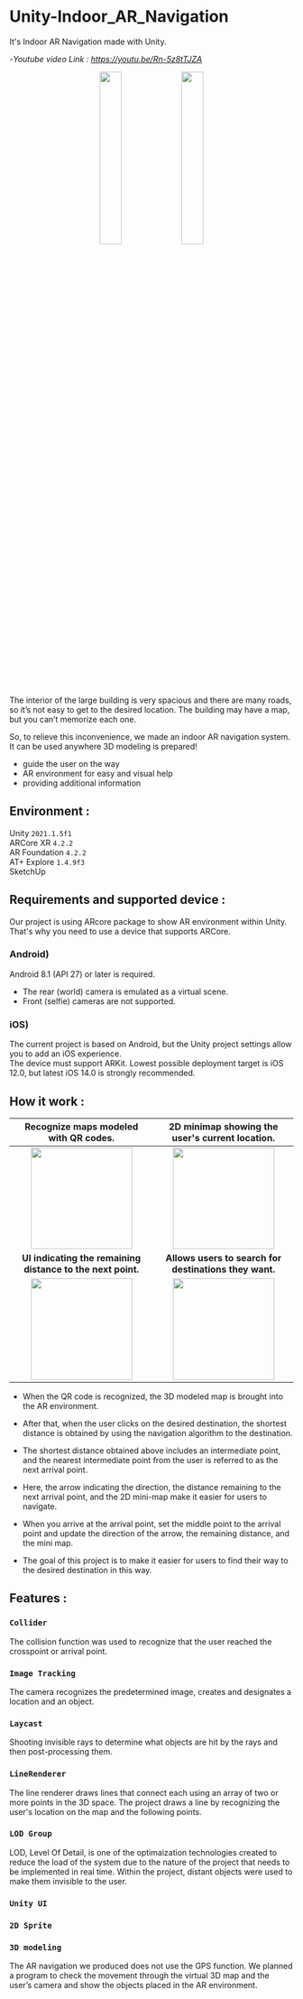 # Unity-Indoor_AR_Navigation
It's Indoor AR Navigation made with Unity.

-*Youtube video Link : https://youtu.be/Rn-5z8tTJZA*

<p align="center">
  <img width = 28% src=https://user-images.githubusercontent.com/76057758/167531642-8973d3b5-0b47-42cd-91b4-135f9f42614c.gif />
  <img width = 28% src=https://user-images.githubusercontent.com/76057758/167301658-aaa9c6f0-b034-4742-ac03-2b12700e1014.gif />
 </p>

The interior of the large building is very spacious and there are many roads, so it’s not easy to get to the desired location. The building may have a map, but you can’t memorize each one.

So, to relieve this inconvenience, we made an indoor AR navigation system. It can be used anywhere 3D modeling is prepared!

- guide the user on the way   
- AR environment for easy and visual help   
- providing additional information


## **Environment :**
Unity `2021.1.5f1`   
ARCore XR `4.2.2`   
AR Foundation `4.2.2`   
AT+ Explore `1.4.9f3`   
SketchUp   

## **Requirements and supported device :**
Our project is using ARcore package to show AR environment within Unity. That's why you need to use a device that supports ARCore.

### **Android)**   
Android 8.1 (API 27) or later is required.   
- The rear (world) camera is emulated as a virtual scene.
- Front (selfie) cameras are not supported.

### **iOS)**   
The current project is based on Android, but the Unity project settings allow you to add an iOS experience.   
The device must support ARKit. Lowest possible deployment target is iOS 12.0, but latest iOS 14.0 is strongly recommended.

## **How it work :**

Recognize maps modeled with QR codes.| 2D minimap showing the user's current location.  
:-------------------------:|:-------------------------:
<img src="https://user-images.githubusercontent.com/76037656/167076052-72fedd6c-7156-4e60-856d-44fe12ac4dfd.png" width="180px"></img>  |  <img src="https://user-images.githubusercontent.com/76037656/167076131-77ec5ce0-5d99-4eaa-a386-683fc10af319.PNG" width="180px"></img>
**UI indicating the remaining distance to the next point.**  |  **Allows users to search for destinations they want.**
<img src="https://user-images.githubusercontent.com/76037656/167076134-9ff25658-95a8-4326-9d03-ddc111f56d67.PNG" width="180px" /></img>  |  <img src="https://user-images.githubusercontent.com/76037656/167076138-715c54db-b397-4eb6-b3ac-55e82d415f6a.png" width="180px"></img>

* When the QR code is recognized, the 3D modeled map is brought into the AR environment.

* After that, when the user clicks on the desired destination, the shortest distance is obtained by using the navigation algorithm to the destination.

* The shortest distance obtained above includes an intermediate point, and the nearest intermediate point from the user is referred to as the next arrival point.

* Here, the arrow indicating the direction, the distance remaining to the next arrival point, and the 2D mini-map make it easier for users to navigate.

* When you arrive at the arrival point, set the middle point to the arrival point and update the direction of the arrow, the remaining distance, and the mini map.

* The goal of this project is to make it easier for users to find their way to the desired destination in this way.

## **Features :**

### `Collider`
The collision function was used to recognize that the user reached the crosspoint or arrival point.

### `Image Tracking`
The camera recognizes the predetermined image, creates and designates a location and an object.

### `Laycast`
Shooting invisible rays to determine what objects are hit by the rays and then post-processing them.

### `LineRenderer`
The line renderer draws lines that connect each using an array of two or more points in the 3D space.
The project draws a line by recognizing the user's location on the map and the following points.

### `LOD Group`
LOD, Level Of Detail, is one of the optimaization technologies created to reduce the load of the 
system due to the nature of the project that needs to be implemented in real time.
Within the project, distant objects were used to make them invisible to the user.

### `Unity UI`

### `2D Sprite`

### `3D modeling`
The AR navigation we produced does not use the GPS function.
We planned a program to check the movement through the virtual 3D map and the user’s camera and show the objects placed in the AR environment.


